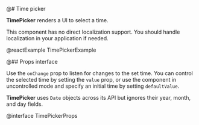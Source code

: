 @# Time picker

__TimePicker__ renders a UI to select a time.

This component has no direct localization support. You should handle localization in your application if needed.

@reactExample TimePickerExample

@## Props interface

Use the `onChange` prop to listen for changes to the set time. You can control the selected time by setting the
`value` prop, or use the component in uncontrolled mode and specify an initial time by setting `defaultValue`.

__TimePicker__ uses `Date` objects across its API but ignores their year, month, and day fields.

@interface TimePickerProps
